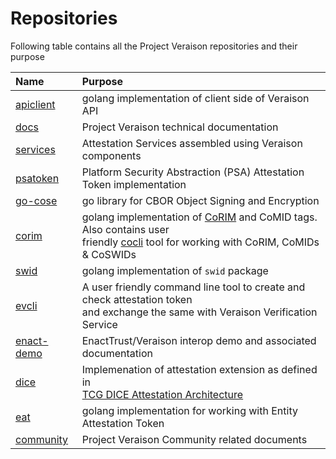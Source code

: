 # Repositories

Following table contains all the Project Veraison repositories and their purpose

| Name                               | Purpose                               |
|:-----------------------------------|:--------------------------------------|
| [apiclient](https://github.com/veraison/apiclient) | golang implementation of client side of Veraison API |
| [docs](https://github.com/veraison/docs) | Project Veraison technical documentation|
| [services](https://github.com/veraison/services) | Attestation Services assembled using Veraison components|
| [psatoken](https://github.com/veraison/psatoken) | Platform Security Abstraction (PSA) Attestation Token implementation |
| [go-cose](https://github.com/veraison/go-cose) | go library for CBOR Object Signing and Encryption |
| [corim](https://github.com/veraison/corim) | golang implementation of [CoRIM](https://datatracker.ietf.org/doc/draft-birkholz-rats-corim/) and CoMID tags. Also contains user <br />friendly [cocli](https://github.com/veraison/corim/tree/main/cocli) tool for working with CoRIM, CoMIDs & CoSWIDs |
| [swid](https://github.com/veraison/swid) | golang implementation of `swid` package |
| [evcli](https://github.com/veraison/evcli) | A user friendly command line tool to create and check attestation token <br />and exchange the same with Veraison Verification Service |
| [enact-demo](https://github.com/veraison/enact-demo) | EnactTrust/Veraison interop demo and associated documentation|
| [dice](https://github.com/veraison/dice) | Implemenation of attestation extension as defined in <br /> [TCG DICE Attestation Architecture](https://trustedcomputinggroup.org/wp-content/uploads/TCG_DICE_Attestation_Architecture_r22_02dec2020.pdf)|
| [eat](https://github.com/veraison/eat) | golang implementation for working with Entity Attestation Token |
| [community](https://github.com/veraison/community) | Project Veraison Community related documents |